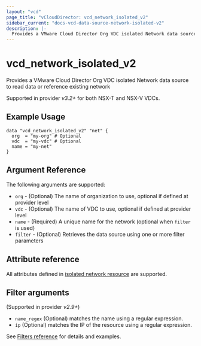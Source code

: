```yaml
---
layout: "vcd"
page_title: "vCloudDirector: vcd_network_isolated_v2"
sidebar_current: "docs-vcd-data-source-network-isolated-v2"
description: |-
  Provides a VMware Cloud Director Org VDC isolated Network data source to read data or reference existing network
---
```


# vcd\_network\_isolated\_v2

Provides a VMware Cloud Director Org VDC isolated Network data source to read data or reference existing network

Supported in provider *v3.2+* for both NSX-T and NSX-V VDCs.

## Example Usage

```hcl
data "vcd_network_isolated_v2" "net" {
  org  = "my-org" # Optional
  vdc  = "my-vdc" # Optional
  name = "my-net"
}
```

## Argument Reference

The following arguments are supported:

* `org` - (Optional) The name of organization to use, optional if defined at provider level
* `vdc` - (Optional) The name of VDC to use, optional if defined at provider level
* `name` - (Required) A unique name for the network (optional when `filter` is used)
* `filter` - (Optional) Retrieves the data source using one or more filter parameters

## Attribute reference

All attributes defined in [isolated network resource](/docs/providers/vcd/r/network_isolated_v2.html#attribute-reference) are supported.

## Filter arguments

(Supported in provider *v2.9+*)

* `name_regex` (Optional) matches the name using a regular expression.
* `ip` (Optional) matches the IP of the resource using a regular expression.

See [Filters reference](/docs/providers/vcd/guides/data_source_filters.html) for details and examples.
